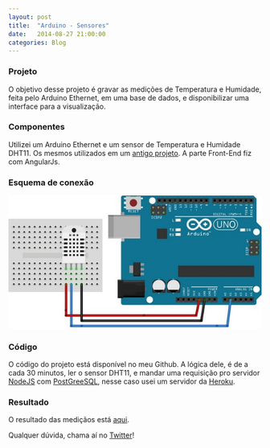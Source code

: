 ```yaml
---
layout: post
title:  "Arduino - Sensores"
date:   2014-08-27 21:00:00
categories: Blog
---
```


<h3>Projeto</h3>
O objetivo desse projeto é gravar as medições de Temperatura e Humidade, feita pelo Arduino Ethernet, em uma base de dados, e disponibilizar uma interface para a visualização.

<h3>Componentes</h3>
Utilizei um Arduino Ethernet e um sensor de Temperatura e Humidade DHT11. Os mesmos utilizados em um <a href="/blog/2014/01/26/sensor-dht11.html" target="_blank">antigo projeto</a>. A parte Front-End fiz com AngularJs.

<h3>Esquema de conexão</h3>
<img src="/img/posts/esquemaSensorDTH11.jpg"/>

<h3>Código</h3>
O código do projeto está disponível no meu Github. A lógica dele, é de a cada 30 minutos, ler o sensor DHT11, e mandar uma requisição pro servidor <a href="http://nodejs.org/" target="blank">NodeJS</a> com <a href="http://www.postgresql.org/" target="blank">PostGreeSQL</a>, nesse caso usei um servidor da <a href="https://www.heroku.com/" target="blank">Heroku</a>.

<h3>Resultado</h3>
O resultado das mediçãos está <a href="http://fabricioronchi.com/arduino/" target="blank">aqui</a>.

Qualquer dúvida, chama aí no <a href="https://twitter.com/realronchi" target="blank">Twitter</a>!
